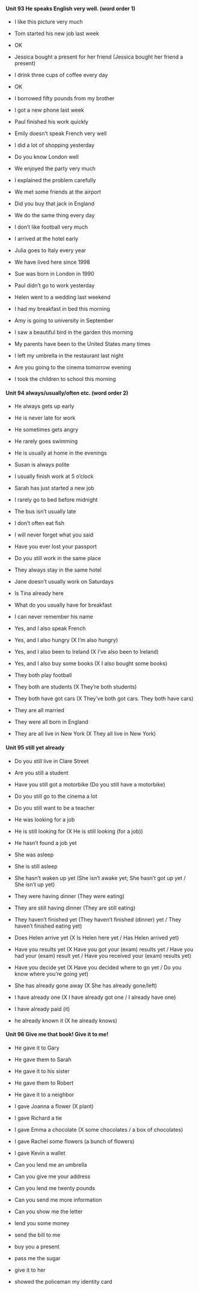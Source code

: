#### Unit 93 He speaks English very well. (word order 1)

- I like this picture very much
- Tom started his new job last week
- OK
- Jessica bought a present for her friend (Jessica bought her friend a present)
- I drink three cups of coffee every day
- OK
- I borrowed fifty pounds from my brother

- I got a new phone last week
- Paul finished his work quickly
- Emily doesn’t speak French very well
- I did a lot of shopping yesterday
- Do you know London well
- We enjoyed the party very much
- I explained the problem carefully
- We met some friends at the airport
- Did you buy that jack in England
- We do the same thing every day
- I don’t like football very much

- I arrived at the hotel early
- Julia goes to Italy every year
- We have lived here since 1998
- Sue was born in London in 1990
- Paul didn’t go to work yesterday
- Helen went to a wedding last weekend
- I had my breakfast in bed this morning
- Amy is going to university in September
- I saw a beautiful bird in the garden this morning
- My parents have been to the United States many times
- I left my umbrella in the restaurant last night
- Are you going to the cinema tomorrow evening
- I took the children to school this morning


#### Unit 94 always/usually/often etc. (word order 2)

- He always gets up early
- He is never late for work
- He sometimes gets angry
- He rarely goes swimming
- He is usually at home in the evenings

- Susan is always polite
- I usually finish work at 5 o’clock
- Sarah has just started a new job
- I rarely go to bed before midnight
- The bus isn’t usually late
- I don’t often eat fish
- I will never forget what you said
- Have you ever lost your passport 
- Do you still work in the same place
- They always stay in the same hotel 
- Jane doesn’t usually work on Saturdays
- Is Tina already here
- What do you usually have for breakfast
- I can never remember his name

- Yes, and I also speak French
- Yes, and I also hungry (X I’m also hungry)
- Yes, and I also been to Ireland (X I’ve also been to Ireland)
- Yes, and I also buy some books (X I also bought some books)

- They both play football
- They both are students (X They’re both students)
- They both have got cars (X They’ve both got cars. They both have cars)
- They are all married
- They were all born in England
- They are all live in New York (X They all live in New York)


#### Unit 95 still   yet   already

- Do you still live in Clare Street
- Are you still a student
- Have you still got a motorbike (Do you still have a motorbike)
- Do you still go to the cinema a lot
- Do you still want to be a teacher

- He was looking for a job
- He is still looking for (X He is still looking (for a job))
- He hasn’t found a job yet
- She was asleep
- She is still asleep
- She hasn’t waken up yet (She isn’t awake yet; She hasn’t got up yet / She isn’t up yet)
- They were having dinner (They were eating)
- They are still having dinner (They are still eating)
- They haven’t finished yet (They haven’t finished (dinner) yet / They haven’t finished eating yet)

- Does Helen arrive yet (X Is Helen here yet / Has Helen arrived yet)
- Have you results yet (X Have you got your (exam) results yet / Have you had your (exam) result yet / Have you received your (exam) results yet)
- Have you decide yet (X Have you decided where to go yet / Do you know where you’re going yet)

- She has already gone away (X She has already gone/left)
- I have already one (X I have already got one / I already have one)
- I have already paid (it)
- he already known it (X he already knows)


#### Unit 96 Give me that book!   Give it to me!

- He gave it to Gary
- He gave them to Sarah
- He gave it to his sister
- He gave them to Robert 
- He gave it to a neighbor

- I gave Joanna a flower (X plant)
- I gave Richard a tie
- I gave Emma a chocolate (X some chocolates / a box of chocolates)
- I gave Rachel some flowers (a bunch of flowers)
- I gave Kevin a wallet

- Can you lend me an umbrella
- Can you give me your address
- Can you lend me twenty pounds 
- Can you send me more information
- Can you show me the letter

- lend you some money
- send the bill to me
- buy you a present 
- pass me the sugar
- give it to her
- showed the policeman my identity card



